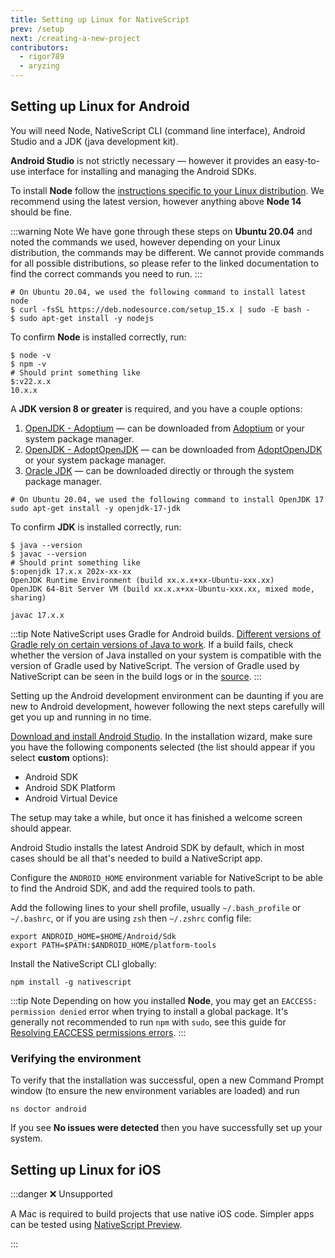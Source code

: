 ```yaml
---
title: Setting up Linux for NativeScript
prev: /setup
next: /creating-a-new-project
contributors:
  - rigor789
  - aryzing
---
```


## Setting up Linux for Android

You will need Node, NativeScript CLI (command line interface), Android Studio and a JDK (java development kit).

**Android Studio** is not strictly necessary &mdash; however it provides an easy-to-use interface for installing and managing the Android SDKs.

To install **Node** follow the [instructions specific to your Linux distribution](https://nodejs.org/en/download/package-manager/). We recommend using the latest version, however anything above **Node 14** should be fine.

:::warning Note
We have gone through these steps on **Ubuntu 20.04** and noted the commands we used, however depending on your Linux distribution, the commands may be different. We cannot provide commands for all possible distributions, so please refer to the linked documentation to find the correct commands you need to run.
:::

<!-- tab:Ubuntu 20.04 -->

```cli
# On Ubuntu 20.04, we used the following command to install latest node
$ curl -fsSL https://deb.nodesource.com/setup_15.x | sudo -E bash -
$ sudo apt-get install -y nodejs
```

To confirm **Node** is installed correctly, run:

```cli
$ node -v
$ npm -v
# Should print something like
$:v22.x.x
10.x.x
```

A **JDK version 8 or greater** is required, and you have a couple options:

1. [OpenJDK - Adoptium](https://openjdk.java.net/) &mdash; can be downloaded from [Adoptium](https://adoptium.net/) or your system package manager.
1. [OpenJDK - AdoptOpenJDK](https://openjdk.java.net/) &mdash; can be downloaded from [AdoptOpenJDK](https://adoptopenjdk.net) or your system package manager.
1. [Oracle JDK](https://www.oracle.com/java/technologies/javase-jdk14-downloads.html) &mdash; can be downloaded directly or through the system package manager.

<!-- tab:Ubuntu 20.04 -->

```cli
# On Ubuntu 20.04, we used the following command to install OpenJDK 17
sudo apt-get install -y openjdk-17-jdk
```

To confirm **JDK** is installed correctly, run:

```cli
$ java --version
$ javac --version
# Should print something like
$:openjdk 17.x.x 202x-xx-xx
OpenJDK Runtime Environment (build xx.x.x+xx-Ubuntu-xxx.xx)
OpenJDK 64-Bit Server VM (build xx.x.x+xx-Ubuntu-xxx.xx, mixed mode, sharing)

javac 17.x.x
```

:::tip Note
NativeScript uses Gradle for Android builds. [Different versions of Gradle rely on certain versions of Java to work](https://docs.gradle.org/current/userguide/compatibility.html#java). If a build fails, check whether the version of Java installed on your system is compatible with the version of Gradle used by NativeScript. The version of Gradle used by NativeScript can be seen in the build logs or in the [source](https://github.com/NativeScript/android/blob/main/test-app/gradle/wrapper/gradle-wrapper.properties).
:::

Setting up the Android development environment can be daunting if you are new to Android development, however following the next steps carefully will get you up and running in no time.

[Download and install Android Studio](https://developer.android.com/studio). In the installation wizard, make sure you have the following components selected (the list should appear if you select **custom** options):

- Android SDK
- Android SDK Platform
- Android Virtual Device

The setup may take a while, but once it has finished a welcome screen should appear.

Android Studio installs the latest Android SDK by default, which in most cases should be all that's needed to build a NativeScript app.

Configure the `ANDROID_HOME` environment variable for NativeScript to be able to find the Android SDK, and add the required tools to path.

Add the following lines to your shell profile, usually `~/.bash_profile` or `~/.bashrc`, or if you are using `zsh` then `~/.zshrc` config file:

```shell
export ANDROID_HOME=$HOME/Android/Sdk
export PATH=$PATH:$ANDROID_HOME/platform-tools
```

Install the NativeScript CLI globally:

```cli
npm install -g nativescript
```

<!-- @include: ../parts/nativescript-cli-deprecation-warnings.md -->

:::tip Note
Depending on how you installed **Node**, you may get an `EACCESS: permission denied` error when trying to install a global package. It's generally not recommended to run `npm` with `sudo`, see this guide for [Resolving EACCESS permissions errors](https://docs.npmjs.com/resolving-eacces-permissions-errors-when-installing-packages-globally).
:::

### Verifying the environment

To verify that the installation was successful, open a new Command Prompt window (to ensure the new environment variables are loaded) and run

```cli
ns doctor android
```

If you see **No issues were detected** then you have successfully set up your system.

## Setting up Linux for iOS

:::danger :x: Unsupported

A Mac is required to build projects that use native iOS code. Simpler apps can be tested using [NativeScript Preview](https://preview.nativescript.org).

:::
